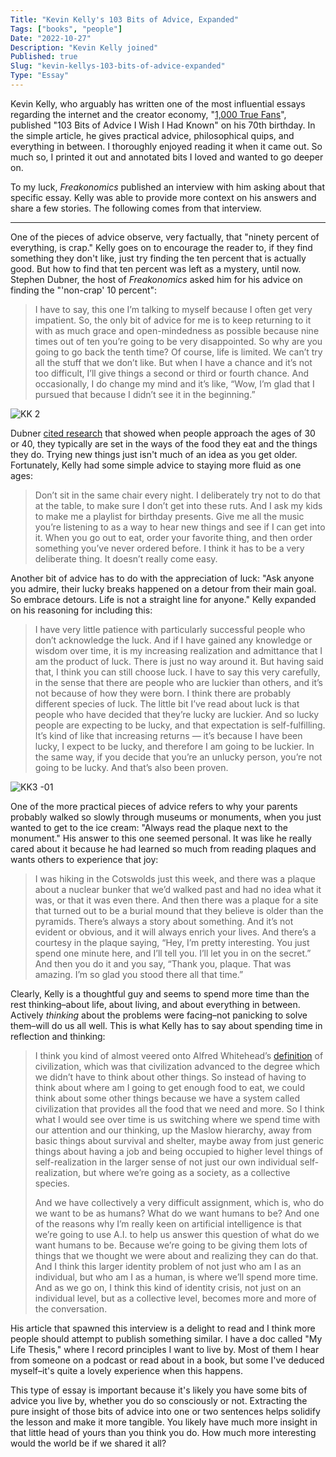 ```yaml
---
Title: "Kevin Kelly's 103 Bits of Advice, Expanded"
Tags: ["books", "people"]
Date: "2022-10-27"
Description: "Kevin Kelly joined"
Published: true
Slug: "kevin-kellys-103-bits-of-advice-expanded"
Type: "Essay"
---
```

Kevin Kelly, who arguably has written one of the most influential essays regarding the internet and the creator economy, "[1,000 True Fans](https://kk.org/thetechnium/1000-true-fans/)", published "103 Bits of Advice I Wish I Had Known" on his 70th birthday. In the simple article, he gives practical advice, philosophical quips, and everything in between. I thoroughly enjoyed reading it when it came out. So much so, I printed it out and annotated bits I loved and wanted to go deeper on.

To my luck, *Freakonomics* published an interview with him asking about that specific essay. Kelly was able to provide more context on his answers and share a few stories. The following comes from that interview.

---

One of the pieces of advice observe, very factually, that "ninety percent of everything, is crap." Kelly goes on to encourage the reader to, if they find something they don't like, just try finding the ten percent that is actually good. But how to find that ten percent was left as a mystery, until now. Stephen Dubner, the host of *Freakonomics* asked him for his advice on finding the "'non-crap' 10 percent":

> I have to say, this one I’m talking to myself because I often get very impatient. So, the only bit of advice for me is to keep returning to it with as much grace and open-mindedness as possible because nine times out of ten you’re going to be very disappointed. So why are you going to go back the tenth time? Of course, life is limited. We can’t try all the stuff that we don’t like. But when I have a chance and it’s not too difficult, I’ll give things a second or third or fourth chance. And occasionally, I do change my mind and it’s like, “Wow, I’m glad that I pursued that because I didn’t see it in the beginning.”

![KK 2](//images.ctfassets.net/nk2hkdvz2uym/6Dlvh9t1OYyyGdcu3zj99p/c7bc5ef7918a136aa7515df610ebefd9/KK_2.png)

Dubner [cited research](https://www.newyorker.com/magazine/1998/03/30/open-season-2) that showed when people approach the ages of 30 or 40, they typically are set in the ways of the food they eat and the things they do. Trying new things just isn't much of an idea as you get older. Fortunately, Kelly had some simple advice to staying more fluid as one ages:

> Don’t sit in the same chair every night. I deliberately try not to do that at the table, to make sure I don’t get into these ruts. And I ask my kids to make me a playlist for birthday presents. Give me all the music you’re listening to as a way to hear new things and see if I can get into it. When you go out to eat, order your favorite thing, and then order something you’ve never ordered before. I think it has to be a very deliberate thing. It doesn’t really come easy.

Another bit of advice has to do with the appreciation of luck: "Ask anyone you admire, their lucky breaks happened on a detour from their main goal. So embrace detours. Life is not a straight line for anyone." Kelly expanded on his reasoning for including this:

> I have very little patience with particularly successful people who don’t acknowledge the luck. And if I have gained any knowledge or wisdom over time, it is my increasing realization and admittance that I am the product of luck. There is just no way around it. But having said that, I think you can still choose luck. I have to say this very carefully, in the sense that there are people who are luckier than others, and it’s not because of how they were born. I think there are probably different species of luck. The little bit I’ve read about luck is that people who have decided that they’re lucky are luckier. And so lucky people are expecting to be lucky, and that expectation is self-fulfilling. It’s kind of like that increasing returns — it’s because I have been lucky, I expect to be lucky, and therefore I am going to be luckier. In the same way, if you decide that you’re an unlucky person, you’re not going to be lucky. And that’s also been proven.

![KK3 -01](//images.ctfassets.net/nk2hkdvz2uym/3qE9UddGwZIb4lmfGcov35/0ecae2091ef8adb9a52593890a1db2db/KK3_-01.png)

One of the more practical pieces of advice refers to why your parents probably walked so slowly through museums or monuments, when you just wanted to get to the ice cream: "Always read the plaque next to the monument." His answer to this one seemed personal. It was like he really cared about it because he had learned so much from reading plaques and wants others to experience that joy:

> I was hiking in the Cotswolds just this week, and there was a plaque about a nuclear bunker that we’d walked past and had no idea what it was, or that it was even there. And then there was a plaque for a site that turned out to be a burial mound that they believe is older than the pyramids. There’s always a story about something. And it’s not evident or obvious, and it will always enrich your lives. And there’s a courtesy in the plaque saying, “Hey, I’m pretty interesting. You just spend one minute here, and I’ll tell you. I’ll let you in on the secret.” And then you do it and you say, “Thank you, plaque. That was amazing. I’m so glad you stood there all that time.”

Clearly, Kelly is a thoughtful guy and seems to spend more time than the rest thinking–about life, about living, and about everything in between. Actively *thinking* about the problems were facing–not panicking to solve them–will do us all well. This is what Kelly has to say about spending time in reflection and thinking:

> I think you kind of almost veered onto Alfred Whitehead’s [definition](https://www.gutenberg.org/files/41568/41568-pdf.pdf) of civilization, which was that civilization advanced to the degree which we didn’t have to think about other things. So instead of having to think about where am I going to get enough food to eat, we could think about some other things because we have a system called civilization that provides all the food that we need and more. So I think what I would see over time is us switching where we spend time with our attention and our thinking, up the Maslow hierarchy, away from basic things about survival and shelter, maybe away from just generic things about having a job and being occupied to higher level things of self-realization in the larger sense of not just our own individual self-realization, but where we’re going as a society, as a collective species.
>
> And we have collectively a very difficult assignment, which is, who do we want to be as humans? What do we want humans to be? And one of the reasons why I’m really keen on artificial intelligence is that we’re going to use A.I. to help us answer this question of what do we want humans to be. Because we’re going to be giving them lots of things that we thought we were about and realizing they can do that. And I think this larger identity problem of not just who am I as an individual, but who am I as a human, is where we’ll spend more time. And as we go on, I think this kind of identity crisis, not just on an individual level, but as a collective level, becomes more and more of the conversation.

His article that spawned this interview is a delight to read and I think more people should attempt to publish something similar. I have a doc called "My Life Thesis," where I record principles I want to live by. Most of them I hear from someone on a podcast or read about in a book, but some I've deduced myself–it's quite a lovely experience when this happens.

This type of essay is important because it's likely you have some bits of advice you live by, whether you do so consciously or not. Extracting the pure insight of those bits of advice into one or two sentences helps solidify the lesson and make it more tangible. You likely have much more insight in that little head of yours than you think you do. How much more interesting would the world be if we shared it all?
